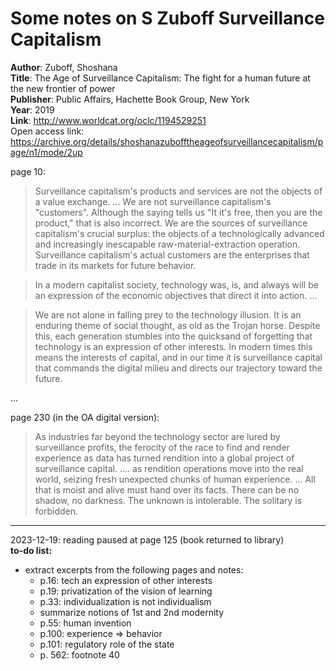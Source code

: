 # Some notes on S Zuboff Surveillance Capitalism

**Author**: Zuboff, Shoshana    
**Title**: The Age of Surveillance Capitalism: The fight for a human future at the new frontier of power  
**Publisher**: Public Affairs, Hachette Book Group, New York  
**Year**: 2019  
**Link**: <http://www.worldcat.org/oclc/1194529251>  
Open access link: <https://archive.org/details/shoshanazubofftheageofsurveillancecapitalism/page/n1/mode/2up>  

page 10:

> Surveillance capitalism's products and services are not the objects of a value exchange. ... We are not surveillance capitalism's "customers". Although the saying tells us "It it's free, then you are the product," that is also incorrect. We are the sources of surveillance capitalism's crucial surplus: the objects of a technologically advanced and increasingly inescapable raw-material-extraction operation. Surveillance capitalism's actual customers are the enterprises that trade in its markets for future behavior.  

> In a modern capitalist society, technology was, is, and always will be an expression of the economic objectives that direct it into action. ...  

> We are not alone in falling prey to the technology illusion. It is an enduring theme of social thought, as old as the Trojan horse. Despite this, each generation stumbles into the quicksand of forgetting that technology is an expression of other interests. In modern times this means the interests of capital, and in our time it is surveillance capital that commands the digital milieu and directs our trajectory toward the future.  

...  

page 230 (in the OA digital version):    

> As industries far beyond the technology sector are lured by surveillance profits, the ferocity of the race to find and render experience as data has turned rendition into a global project of surveillance capital.
> .... as rendition operations move into the real world, seizing fresh unexpected chunks of human experience. ... All that is moist and alive must hand over its facts. There can be no shadow, no darkness. The unknown is intolerable. The solitary is forbidden.


-----
2023-12-19: reading paused at page 125 (book returned to library)  
**to-do list:**  
- extract excerpts from the following pages and notes:  
	- p.16: tech an expression of other interests  
	- p.19: privatization of the vision of learning  
	- p.33: individualization is not individualism  
	- summarize notions of 1st and 2nd modernity  
	- p.55: human invention  
	- p.100: experience => behavior  
	- p.101: regulatory role of the state  
	- p. 562: footnote 40
